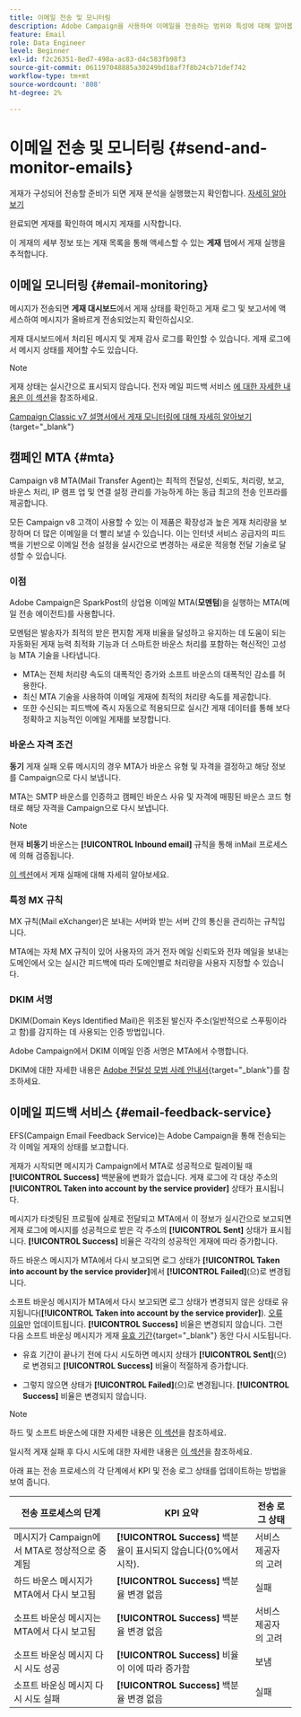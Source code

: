 ```yaml
---
title: 이메일 전송 및 모니터링
description: Adobe Campaign을 사용하여 이메일을 전송하는 범위와 특성에 대해 알아봅니다
feature: Email
role: Data Engineer
level: Beginner
exl-id: f2c26351-8ed7-498a-ac83-d4c583fb98f3
source-git-commit: 061197048885a30249bd18af7f8b24cb71def742
workflow-type: tm+mt
source-wordcount: '808'
ht-degree: 2%

---
```



# 이메일 전송 및 모니터링  {#send-and-monitor-emails}

게재가 구성되어 전송할 준비가 되면 게재 분석을 실행했는지 확인합니다. [자세히 알아보기](delivery-analysis.md)

완료되면 게재를 확인하여 메시지 게재를 시작합니다.

이 게재의 세부 정보 또는 게재 목록을 통해 액세스할 수 있는 **게재** 탭에서 게재 실행을 추적합니다.

## 이메일 모니터링 {#email-monitoring}

메시지가 전송되면 **게재 대시보드**&#x200B;에서 게재 상태를 확인하고 게재 로그 및 보고서에 액세스하여 메시지가 올바르게 전송되었는지 확인하십시오.

게재 대시보드에서 처리된 메시지 및 게재 감사 로그를 확인할 수 있습니다. 게재 로그에서 메시지 상태를 제어할 수도 있습니다.

>[!NOTE]
>
>게재 상태는 실시간으로 표시되지 않습니다. 전자 메일 피드백 서비스 [에 대한 자세한 내용은 이 섹션](#email-feedback-service)을 참조하세요.


[Campaign Classic v7 설명서에서 게재 모니터링에 대해 자세히 알아보기](https://experienceleague.adobe.com/docs/campaign-classic/using/sending-messages/key-steps-when-creating-a-delivery/delivery-bestpractices/track-and-monitor.html){target="_blank"}

## 캠페인 MTA {#mta}

Campaign v8 MTA(Mail Transfer Agent)는 최적의 전달성, 신뢰도, 처리량, 보고, 바운스 처리, IP 램프 업 및 연결 설정 관리를 가능하게 하는 동급 최고의 전송 인프라를 제공합니다.

모든 Campaign v8 고객이 사용할 수 있는 이 제품은 확장성과 높은 게재 처리량을 보장하며 더 많은 이메일을 더 빨리 보낼 수 있습니다. 이는 인터넷 서비스 공급자의 피드백을 기반으로 이메일 전송 설정을 실시간으로 변경하는 새로운 적응형 전달 기술로 달성할 수 있습니다.

### 이점

Adobe Campaign은 SparkPost의 상업용 이메일 MTA(**모멘텀**)을 실행하는 MTA(메일 전송 에이전트)를 사용합니다.

모멘텀은 발송자가 최적의 받은 편지함 게재 비율을 달성하고 유지하는 데 도움이 되는 자동화된 게재 능력 최적화 기능과 더 스마트한 바운스 처리를 포함하는 혁신적인 고성능 MTA 기술을 나타냅니다.

* MTA는 전체 처리량 속도의 대폭적인 증가와 소프트 바운스의 대폭적인 감소를 허용한다.
* 최신 MTA 기술을 사용하여 이메일 게재에 최적의 처리량 속도를 제공합니다.
* 또한 수신되는 피드백에 즉시 자동으로 적용되므로 실시간 게재 데이터를 통해 보다 정확하고 지능적인 이메일 게재를 보장합니다.

### 바운스 자격 조건

**동기** 게재 실패 오류 메시지의 경우 MTA가 바운스 유형 및 자격을 결정하고 해당 정보를 Campaign으로 다시 보냅니다.

MTA는 SMTP 바운스를 인증하고 캠페인 바운스 사유 및 자격에 매핑된 바운스 코드 형태로 해당 자격을 Campaign으로 다시 보냅니다.

>[!NOTE]
>
>현재 **비동기** 바운스는 **[!UICONTROL Inbound email]** 규칙을 통해 inMail 프로세스에 의해 검증됩니다.

[이 섹션](delivery-failures.md)에서 게재 실패에 대해 자세히 알아보세요.


### 특정 MX 규칙

MX 규칙(Mail eXchanger)은 보내는 서버와 받는 서버 간의 통신을 관리하는 규칙입니다.

MTA에는 자체 MX 규칙이 있어 사용자의 과거 전자 메일 신뢰도와 전자 메일을 보내는 도메인에서 오는 실시간 피드백에 따라 도메인별로 처리량을 사용자 지정할 수 있습니다.

### DKIM 서명

DKIM(Domain Keys Identified Mail)은 위조된 발신자 주소(일반적으로 스푸핑이라고 함)를 감지하는 데 사용되는 인증 방법입니다.

Adobe Campaign에서 DKIM 이메일 인증 서명은 MTA에서 수행합니다.

DKIM에 대한 자세한 내용은 [Adobe 전달성 모범 사례 안내서](https://experienceleague.adobe.com/docs/deliverability-learn/deliverability-best-practice-guide/transition-process/infrastructure.html#authentication){target="_blank"}를 참조하세요.

## 이메일 피드백 서비스 {#email-feedback-service}

EFS(Campaign Email Feedback Service)는 Adobe Campaign을 통해 전송되는 각 이메일 게재의 상태를 보고합니다.

게재가 시작되면 메시지가 Campaign에서 MTA로 성공적으로 릴레이될 때 **[!UICONTROL Success]** 백분율에 변화가 없습니다. 게재 로그에 각 대상 주소의 **[!UICONTROL Taken into account by the service provider]** 상태가 표시됩니다.

메시지가 타겟팅된 프로필에 실제로 전달되고 MTA에서 이 정보가 실시간으로 보고되면 게재 로그에 메시지를 성공적으로 받은 각 주소의 **[!UICONTROL Sent]** 상태가 표시됩니다. **[!UICONTROL Success]** 비율은 각각의 성공적인 게재에 따라 증가합니다.

하드 바운스 메시지가 MTA에서 다시 보고되면 로그 상태가 **[!UICONTROL Taken into account by the service provider]**&#x200B;에서 **[!UICONTROL Failed]**<!-- and the **[!UICONTROL Bounces + errors]** percentage is increased accordingly-->(으)로 변경됩니다.

소프트 바운싱 메시지가 MTA에서 다시 보고되면 로그 상태가 변경되지 않은 상태로 유지됩니다(**[!UICONTROL Taken into account by the service provider]**). [오류 이유](delivery-failures.md#delivery-failure-reasons)만 업데이트됩니다<!-- and the **[!UICONTROL Bounces + errors]** percentage is increased accordingly-->. **[!UICONTROL Success]** 비율은 변경되지 않습니다. 그런 다음 소프트 바운싱 메시지가 게재 [유효 기간](https://experienceleague.adobe.com/docs/campaign-classic/using/sending-messages/key-steps-when-creating-a-delivery/steps-sending-the-delivery.html#defining-validity-period){target="_blank"} 동안 다시 시도됩니다.

* 유효 기간이 끝나기 전에 다시 시도하면 메시지 상태가 **[!UICONTROL Sent]**(으)로 변경되고 **[!UICONTROL Success]** 비율이 적절하게 증가합니다.

* 그렇지 않으면 상태가 **[!UICONTROL Failed]**(으)로 변경됩니다. **[!UICONTROL Success]** <!--and **[!UICONTROL Bounces + errors]** --> 비율은 변경되지 않습니다.

>[!NOTE]
>
>하드 및 소프트 바운스에 대한 자세한 내용은 [이 섹션](delivery-failures.md#delivery-failure-reasons)을 참조하세요.
>
>일시적 게재 실패 후 다시 시도에 대한 자세한 내용은 [이 섹션](delivery-failures.md#retries)을 참조하세요.

아래 표는 전송 프로세스의 각 단계에서 KPI 및 전송 로그 상태를 업데이트하는 방법을 보여 줍니다.

| 전송 프로세스의 단계 | KPI 요약 | 전송 로그 상태 |
|--- |--- |--- |
| 메시지가 Campaign에서 MTA로 정상적으로 중계됨 | **[!UICONTROL Success]** 백분율이 표시되지 않습니다(0%에서 시작). | 서비스 제공자의 고려 |
| 하드 바운스 메시지가 MTA에서 다시 보고됨 | **[!UICONTROL Success]** 백분율 변경 없음 | 실패 |
| 소프트 바운싱 메시지는 MTA에서 다시 보고됨 | **[!UICONTROL Success]** 백분율 변경 없음 | 서비스 제공자의 고려 |
| 소프트 바운싱 메시지 다시 시도 성공 | **[!UICONTROL Success]** 비율이 이에 따라 증가함 | 보냄 |
| 소프트 바운싱 메시지 다시 시도 실패 | **[!UICONTROL Success]** 백분율 변경 없음 | 실패 |
